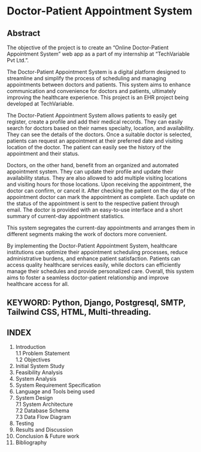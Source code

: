 # Doctor-Patient Appointment System

## Abstract

The objective of the project is to create an “Online Doctor-Patient Appointment System” web app as a part of my internship at “TechVariable Pvt Ltd.”.

The Doctor-Patient Appointment System is a digital platform designed to streamline and simplify the process of scheduling and managing appointments between doctors and patients. This system aims to enhance communication and convenience for doctors and patients, ultimately improving the healthcare experience. This project is an EHR project being developed at TechVariable.

The Doctor-Patient Appointment System allows patients to easily get register, create a profile and add their medical records. They can easily search for doctors based on their names specialty, location, and availability. They can see the details of the doctors. Once a suitable doctor is selected, patients can request an appointment at their preferred date and visiting location of the doctor. The patient can easily see the history of the appointment and their status.

Doctors, on the other hand, benefit from an organized and automated appointment system. They can update their profile and update their availability status. They are also allowed to add multiple visiting locations and visiting hours for those locations. Upon receiving the appointment, the doctor can confirm, or cancel it. After checking the patient on the day of the appointment doctor can mark the appointment as complete. Each update on the status of the appointment is sent to the respective patient through email. The doctor is provided with an easy-to-use interface and a short summary of current-day appointment statistics.

This system segregates the current-day appointments and arranges them in different segments making the work of doctors more convenient.

By implementing the Doctor-Patient Appointment System, healthcare institutions can optimize their appointment scheduling processes, reduce administrative burdens, and enhance patient satisfaction. Patients can access quality healthcare services easily, while doctors can efficiently manage their schedules and provide personalized care. Overall, this system aims to foster a seamless doctor-patient relationship and improve healthcare access for all.

## KEYWORD: Python, Django, Postgresql, SMTP, Tailwind CSS, HTML, Multi-threading.

## INDEX
1.	Introduction		
1.1	Problem Statement  
1.2	Objectives  
2.	Initial System Study		
3.	Feasibility Analysis
4.	System Analysis 	
5.	System Requirement Specification	
6.	Language and Tools being used	
7.	System Design	
  7.1	System Architecture    
  7.2	Database Schema        
  7.3	Data Flow Diagram    
8.	Testing 
9.	Results and Discussion     
10.	Conclusion & Future work   
11.	Bibliography	  
